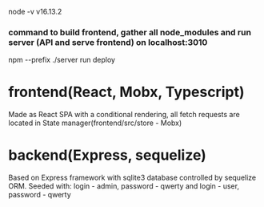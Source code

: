 node -v v16.13.2

### command to build frontend, gather all node_modules and run server (API and serve frontend) on localhost:3010

npm --prefix ./server run deploy

# frontend(React, Mobx, Typescript)

Made as React SPA with a conditional rendering, all fetch requests are located in State manager(frontend/src/store - Mobx)

# backend(Express, sequelize)

Based on Express framework with sqlite3 database controlled by sequelize ORM.
Seeded with: login - admin, password - qwerty and login - user, password - qwerty
